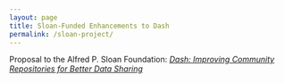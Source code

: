 ```yaml
---
layout: page
title: Sloan-Funded Enhancements to Dash
permalink: /sloan-project/
---
```


Proposal to the Alfred P. Sloan Foundation: _[Dash: Improving Community Repositories for Better Data Sharing](http://escholarship.org/uc/item/2mw6v93b)_


